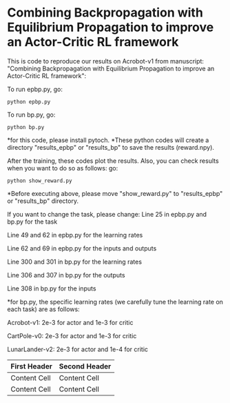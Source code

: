 # Combining Backpropagation with Equilibrium Propagation to improve an Actor-Critic RL framework 
This is code to reproduce our results on Acrobot-v1 from manuscript: "Combining Backpropagation with Equilibrium Propagation to improve an Actor-Critic RL framework":

To run epbp.py, go:

```
python epbp.py 
```

To run bp.py, go:

```
python bp.py 
```
*for this code, please install pytoch.
*These python codes will create a directory "results_epbp" or "results_bp" to save the results (reward.npy).

After the training, these codes plot the results. Also, you can check results when you want to do so as follows:
go:

```
python show_reward.py 
```
*Before executing above, please move "show_reward.py" to "results_epbp" or "results_bp" directory.

If you want to change the task, please change:
Line 25 in epbp.py and bp.py for the task

Line 49 and 62 in epbp.py for the learning rates

Line 62 and 69 in epbp.py for the inputs and outputs

Line 300 and 301 in bp.py for the learning rates

Line 306 and 307 in bp.py for the outputs

Line 308 in bp.py for the inputs

*for bp.py, the specific learning rates (we carefully tune the learning rate on each task) are as follows:

Acrobot-v1: 2e-3 for actor and 1e-3 for critic

CartPole-v0: 2e-3 for actor and 1e-3 for critic

LunarLander-v2: 2e-3 for actor and 1e-4 for critic

First Header  | Second Header
------------- | -------------
Content Cell  | Content Cell
Content Cell  | Content Cell

